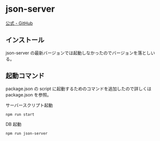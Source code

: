 # json-server

[公式 - GitHub](https://github.com/typicode/json-server)

## インストール

json-server の最新バージョンでは起動しなかったのでバージョンを落としいる。

## 起動コマンド

package.json の script に起動するためのコマンドを追加したので詳しくは package.json を参照。

サーバースクリプト起動

```bash
npm run start
```

DB 起動

```bash
npm run json-server
```
